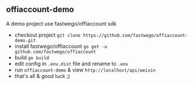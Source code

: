 ## offiaccount-demo 

A demo project use fastwego/offiaccount sdk

- checkout project `git clone https://github.com/fastwego/offiaccount-demo.git`
- install fastwego/offiaccount `go get -u github.com/fastwego/offiaccount`
- build `go build`
- edit config in `.env.dist` file and rename to `.env`
- run `offiaccount-demo` & view `http://localhost/api/weixin`
- that's all & good luck ;)
